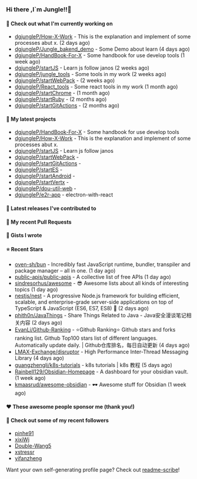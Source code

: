 ### Hi there ,I`m Jungle!!👋

#### 👷 Check out what I'm currently working on

- [dgjungleP/How-X-Work](https://github.com/dgjungleP/How-X-Work) - This is the explanation and implement of some processes abut x. (2 days ago)
- [dgjungleP/Jungle_bakend_demo](https://github.com/dgjungleP/Jungle_bakend_demo) - Some Demo about learn (4 days ago)
- [dgjungleP/HandBook-For-X](https://github.com/dgjungleP/HandBook-For-X) - Some handbook for use develop tools (1 week ago)
- [dgjungleP/startJS](https://github.com/dgjungleP/startJS) - Learn js follow janos (2 weeks ago)
- [dgjungleP/jungle_tools](https://github.com/dgjungleP/jungle_tools) - Some tools in my work (2 weeks ago)
- [dgjungleP/startWebPack](https://github.com/dgjungleP/startWebPack) -  (2 weeks ago)
- [dgjungleP/React_tools](https://github.com/dgjungleP/React_tools) - Some react tools in my work (1 month ago)
- [dgjungleP/startChrome](https://github.com/dgjungleP/startChrome) -  (1 month ago)
- [dgjungleP/startRuby](https://github.com/dgjungleP/startRuby) -  (2 months ago)
- [dgjungleP/startGitActions](https://github.com/dgjungleP/startGitActions) -  (2 months ago)

#### 🌱 My latest projects

- [dgjungleP/HandBook-For-X](https://github.com/dgjungleP/HandBook-For-X) - Some handbook for use develop tools
- [dgjungleP/How-X-Work](https://github.com/dgjungleP/How-X-Work) - This is the explanation and implement of some processes abut x.
- [dgjungleP/startJS](https://github.com/dgjungleP/startJS) - Learn js follow janos
- [dgjungleP/startWebPack](https://github.com/dgjungleP/startWebPack) - 
- [dgjungleP/startGitActions](https://github.com/dgjungleP/startGitActions) - 
- [dgjungleP/startES](https://github.com/dgjungleP/startES) - 
- [dgjungleP/startAndroid](https://github.com/dgjungleP/startAndroid) - 
- [dgjungleP/startVertx](https://github.com/dgjungleP/startVertx) - 
- [dgjungleP/dou-util-web](https://github.com/dgjungleP/dou-util-web) - 
- [dgjungleP/e2r-app](https://github.com/dgjungleP/e2r-app) - electron-with-react

#### 🔭 Latest releases I've contributed to


#### 🔨 My recent Pull Requests



#### 📓 Gists I wrote


#### ⭐ Recent Stars

- [oven-sh/bun](https://github.com/oven-sh/bun) - Incredibly fast JavaScript runtime, bundler, transpiler and package manager – all in one. (1 day ago)
- [public-apis/public-apis](https://github.com/public-apis/public-apis) - A collective list of free APIs (1 day ago)
- [sindresorhus/awesome](https://github.com/sindresorhus/awesome) - 😎 Awesome lists about all kinds of interesting topics (1 day ago)
- [nestjs/nest](https://github.com/nestjs/nest) - A progressive Node.js framework for building efficient, scalable, and enterprise-grade server-side applications on top of TypeScript &amp; JavaScript (ES6, ES7, ES8) 🚀 (2 days ago)
- [phith0n/JavaThings](https://github.com/phith0n/JavaThings) - Share Things Related to Java - Java安全漫谈笔记相关内容 (2 days ago)
- [EvanLi/Github-Ranking](https://github.com/EvanLi/Github-Ranking) - :star:Github Ranking:star: Github stars and forks ranking list. Github Top100 stars list of different languages. Automatically update daily. | Github仓库排名，每日自动更新 (4 days ago)
- [LMAX-Exchange/disruptor](https://github.com/LMAX-Exchange/disruptor) - High Performance Inter-Thread Messaging Library (4 days ago)
- [guangzhengli/k8s-tutorials](https://github.com/guangzhengli/k8s-tutorials) - k8s tutorials | k8s 教程 (5 days ago)
- [Rainbell129/Obsidian-Homepage](https://github.com/Rainbell129/Obsidian-Homepage) - A dashboard for your obsidian vault. (1 week ago)
- [kmaasrud/awesome-obsidian](https://github.com/kmaasrud/awesome-obsidian) - 🕶️ Awesome stuff for Obsidian (1 week ago)

#### ❤️ These awesome people sponsor me (thank you!)


#### 👯 Check out some of my recent followers

- [pinhe91](https://github.com/pinhe91)
- [xixiWj](https://github.com/xixiWj)
- [Double-Wang5](https://github.com/Double-Wang5)
- [xstressr](https://github.com/xstressr)
- [yifanzheng](https://github.com/yifanzheng)

Want your own self-generating profile page? Check out [readme-scribe](https://github.com/muesli/readme-scribe)!
